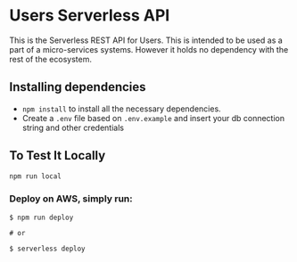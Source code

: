 # Users Serverless API

This is the Serverless REST API for Users. This is intended to be used as a part of a micro-services systems. However it holds no dependency with the rest of the ecosystem.

## Installing dependencies

* ```npm install``` to install all the necessary dependencies.
* Create a `.env` file based on `.env.example` and insert your db connection string and other credentials

## To Test It Locally

```bash
npm run local
```

### Deploy on AWS, simply run:

```
$ npm run deploy

# or

$ serverless deploy
```